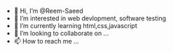 - 👋 Hi, I’m @Reem-Saeed
- 👀 I’m interested in web devlopment, software testing
- 🌱 I’m currently learning html,css,javascript
- 💞️ I’m looking to collaborate on ...
- 📫 How to reach me ...

<!---
Reem-Saeed/Reem-Saeed is a ✨ special ✨ repository because its `README.md` (this file) appears on your GitHub profile.
You can click the Preview link to take a look at your changes.
--->
